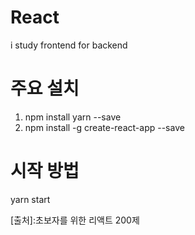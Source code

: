 # React

i study frontend for backend

# 주요 설치

1. npm install yarn --save
2. npm install -g create-react-app --save

# 시작 방법

yarn start

[출처]:초보자를 위한 리액트 200제
